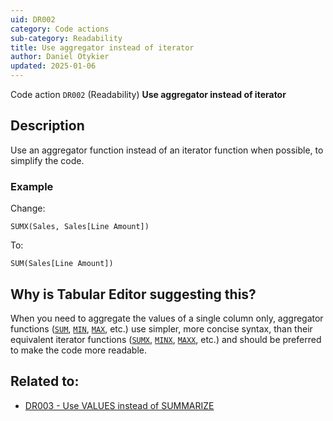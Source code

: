 ```yaml
---
uid: DR002
category: Code actions
sub-category: Readability
title: Use aggregator instead of iterator
author: Daniel Otykier
updated: 2025-01-06
---
```


Code action `DR002` (Readability) **Use aggregator instead of iterator**

## Description

Use an aggregator function instead of an iterator function when possible, to simplify the code.

### Example

Change:

```dax
SUMX(Sales, Sales[Line Amount])
```

To:

```dax
SUM(Sales[Line Amount])
```

## Why is Tabular Editor suggesting this?

When you need to aggregate the values of a single column only, aggregator functions ([`SUM`](https://dax.guide), [`MIN`](https://dax.guide), [`MAX`](https://dax.guide), etc.) use simpler, more concise syntax, than their equivalent iterator functions ([`SUMX`](https://dax.guide), [`MINX`](https://dax.guide), [`MAXX`](https://dax.guide), etc.) and should be preferred to make the code more readable.

## Related to:

- [DR003 - Use VALUES instead of SUMMARIZE](xref:DR003)